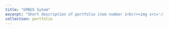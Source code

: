 ```yaml
---
title: "GPBUS Sytem"
excerpt: "Short description of portfolio item number 1<br/><img src='/images/500x300.png'>"
collection: portfolio
---
```


